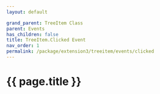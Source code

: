 ```yaml
---
layout: default

grand_parent: TreeItem Class
parent: Events
has_children: false
title: TreeItem.Clicked Event
nav_order: 1
permalink: /package/extension3/treeitem/events/clicked
---
```

# {{ page.title }}
